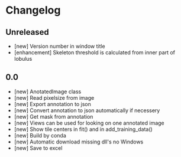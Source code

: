 # Changelog

## Unreleased

* [new] Version number in window title
* [enhancement] Skeleton threshold is calculated from inner part of lobulus

## 0.0
* [new] AnotatedImage class
* [new] Read pixelsize from image
* [new] Export annotation to json
* [new] Convert annotation to json automatically if necessery
* [new] Get mask from annotation
* [new] Views can be used for looking on one annotated image
* [new] Show tile centers in fit() and in add_training_data()
* [new] Build by conda
* [new] Automatic download missing dll's no Windows
* [new] Save to excel

